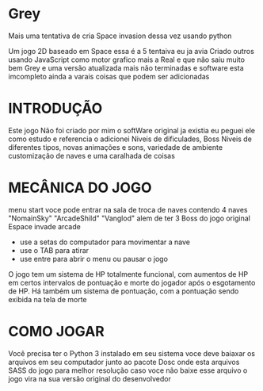 # Grey
Mais uma tentativa de cria Space invasion dessa vez usando python 

Um jogo 2D baseado em Space essa é a 5 tentaiva eu ja avia Criado outros usando JavaScript como motor grafico mais a Real e que não saiu muito bem 
Grey e uma versão atualizada mais não terminadas e software  esta imcompleto ainda a varais coisas que podem ser adicionadas 


# INTRODUÇÃO

Este jogo Não foi criado por mim o softWare original ja existia eu peguei ele como estudo e referencia o adicionei Niveis de dificulades, Boss Niveis de diferentes tipos, novas animações e sons, variedade de ambiente customização de naves e uma caralhada de coisas 

# MECÂNICA DO JOGO

menu start voce pode entrar na sala de troca de naves contendo 4 naves "NomainSky" "ArcadeShild" "Vanglod" alem de ter 3 Boss do jogo original Espace invade arcade 
* use a setas do computador para movimentar a nave
*  use o TAB para atirar
*  use entre para abrir o menu ou pausar o jogo
  

O jogo tem um sistema de HP totalmente funcional, com aumentos de HP em certos intervalos de pontuação e morte do jogador após o esgotamento de HP. Há também um sistema de pontuação, com a pontuação sendo exibida na tela de morte

# COMO JOGAR

Você precisa ter o Python 3 instalado em seu sistema  voce deve baiaxar os arquivos em seu computador junto ao pacote Dosc onde esta arquivos SASS do jogo para melhor resolução caso voce não baixe esse arquivo o jogo vira na sua versão original do desenvolvedor 


